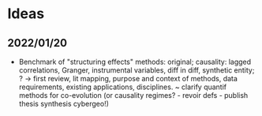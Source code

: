 



# Ideas

## 2022/01/20

 * Benchmark of "structuring effects" methods: original; causality: lagged correlations, Granger, instrumental variables, diff in diff, synthetic entity; ?
-> first review, lit mapping, purpose and context of methods, data requirements, existing applications, disciplines.
~ clarify quantif methods for co-evolution (or causality regimes? - revoir defs - publish thesis synthesis cybergeo!)

